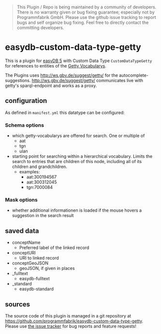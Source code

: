 > This Plugin / Repo is being maintained by a community of developers.
There is no warranty given or bug fixing guarantee; especially not by
Programmfabrik GmbH. Please use the github issue tracking to report bugs
and self organize bug fixing. Feel free to directly contact the committing
developers.

# easydb-custom-data-type-getty

This is a plugin for [easyDB 5](http://5.easydb.de/) with Custom Data Type `CustomDataTypeGetty` for references to entities of the [Getty Vocabularys](http://vocab.getty.edu/).

The Plugins uses <http://ws.gbv.de/suggest/getty/> for the autocomplete-suggestions. <http://ws.gbv.de/suggest/getty/> communicates live with getty's sparql-endpoint and works as a proxy.

## configuration

As defined in `manifest.yml` this datatype can be configured:

### Schema options

* which getty-vocabularys are offered for search. One or multiple of
    * aat
    * tgn
    * ulan
* starting point for searching within a hierarchical vocabulary. Limits the search to entries that are children of this node, including all of its children and grandchildren.
     * examples:
        * aat:300194567
        * aat:300312045
        * tgn:7000084

### Mask options

* whether additional informationen is loaded if the mouse hovers a suggestion in the search result

## saved data
* conceptName
    * Preferred label of the linked record
* conceptURI
    * URI to linked record
* conceptGeoJSON
    * geoJSON, if given in places 
* _fulltext
    * easydb-fulltext
* _standard
    * easydb-standard

## sources

The source code of this plugin is managed in a git repository at <https://github.com/programmfabrik/easydb-custom-data-type-getty>. Please use [the issue tracker](https://github.com/programmfabrik/easydb-custom-data-type-getty/issues) for bug reports and feature requests!
